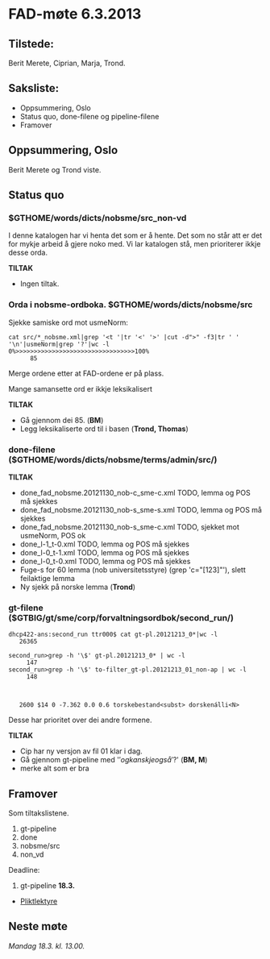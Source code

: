 # FAD-møte 6.3.2013

## Tilstede:

Berit Merete, Ciprian, Marja, Trond.

## Saksliste:

* Oppsummering, Oslo
* Status quo, done-filene og pipeline-filene
* Framover

##  Oppsummering, Oslo

Berit Merete og Trond viste.

##  Status quo

###  $GTHOME/words/dicts/nobsme/src_non-vd

I denne katalogen har vi henta det som er å hente. Det som no står att
er det for mykje arbeid å gjere noko med. Vi lar katalogen stå, men
prioriterer ikkje desse orda.

**TILTAK**
* Ingen tiltak.

###  Orda i nobsme-ordboka. $GTHOME/words/dicts/nobsme/src

Sjekke samiske ord mot usmeNorm:

```
cat src/*_nobsme.xml|grep '<t '|tr '<' '>' |cut -d">" -f3|tr ' ' '\n'|usmeNorm|grep '?'|wc -l
0%>>>>>>>>>>>>>>>>>>>>>>>>>>>>>>>>>100%
      85
```

Merge ordene etter at FAD-ordene er på plass.

Mange samansette ord er ikkje leksikalisert

**TILTAK**
* Gå gjennom dei 85. (**BM**)
* Legg leksikaliserte ord til i basen (**Trond, Thomas**)

### done-filene ($GTHOME/words/dicts/nobsme/terms/admin/src/)

**TILTAK**

* done_fad_nobsme.20121130_nob-c_sme-c.xml	TODO, lemma og POS må sjekkes
* done_fad_nobsme.20121130_nob-s_sme-s.xml	TODO, lemma og POS må sjekkes
* done_fad_nobsme.20121130_nob-s_sme-c.xml 	TODO, sjekket mot usmeNorm, POS ok
* done_l-1_t-0.xml	TODO, lemma og POS må sjekkes
* done_l-0_t-1.xml	TODO, lemma og POS må sjekkes
* done_l-0_t-0.xml	TODO, lemma og POS må sjekkes
* Fuge-s for 60 lemma (nob <l pos="N" c="1">universitetsstyre</l>)
  (grep 'c="[123]"'), slett feilaktige lemma
* Ny sjekk på norske lemma (**Trond**)

### gt-filene ($GTBIG/gt/sme/corp/forvaltningsordbok/second_run/)

```
dhcp422-ans:second_run ttr000$ cat gt-pl.20121213_0*|wc -l
   26365

second_run>grep -h '\$' gt-pl.20121213_0* | wc -l
     147
second_run>grep -h '\$' to-filter_gt-pl.20121213_01_non-ap | wc -l
     148



   2600	$14 0 -7.362 0.0 0.6 torskebestand<subst> dorskenálli<N>
```

Desse har prioritet over dei andre formene.

**TILTAK**

* Cip har ny versjon av fil 01 klar i dag.
* Gå gjennom gt-pipeline med '$' og kanskje også '$?' (**BM, M**)
* merke alt som er bra

##  Framover

Som tiltakslistene.

1. gt-pipeline
1. done
1. nobsme/src
1. non_vd

Deadline:

1. gt-pipeline **18.3.**

* [Pliktlektyre](http://no.wikipedia.org/wiki/Getting_Things_Done)

##  Neste møte

*Mandag 18.3. kl. 13.00.*
